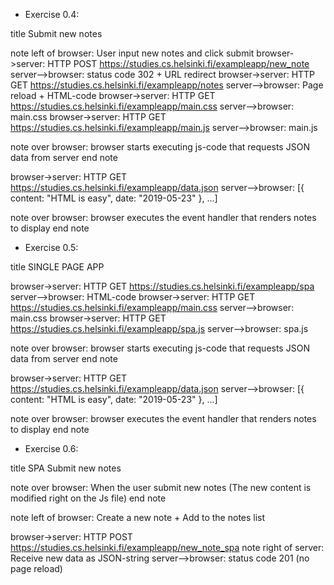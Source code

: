 - Exercise 0.4:

title Submit new notes

note left of browser: User input new notes and click submit
browser->server: HTTP POST https://studies.cs.helsinki.fi/exampleapp/new_note
server-->browser: status code 302 + URL redirect
browser->server: HTTP GET https://studies.cs.helsinki.fi/exampleapp/notes
server-->browser: Page reload + HTML-code
browser->server: HTTP GET https://studies.cs.helsinki.fi/exampleapp/main.css
server-->browser: main.css
browser->server: HTTP GET https://studies.cs.helsinki.fi/exampleapp/main.js
server-->browser: main.js

note over browser:
browser starts executing js-code
that requests JSON data from server 
end note

browser->server: HTTP GET https://studies.cs.helsinki.fi/exampleapp/data.json
server-->browser: [{ content: "HTML is easy", date: "2019-05-23" }, ...]

note over browser:
browser executes the event handler
that renders notes to display
end note

- Exercise 0.5:

title SINGLE PAGE APP

browser->server: HTTP GET https://studies.cs.helsinki.fi/exampleapp/spa
server-->browser: HTML-code
browser->server: HTTP GET https://studies.cs.helsinki.fi/exampleapp/main.css
server-->browser: main.css
browser->server: HTTP GET https://studies.cs.helsinki.fi/exampleapp/spa.js
server-->browser: spa.js

note over browser:
browser starts executing js-code
that requests JSON data from server 
end note

browser->server: HTTP GET https://studies.cs.helsinki.fi/exampleapp/data.json
server-->browser: [{ content: "HTML is easy", date: "2019-05-23" }, ...]

note over browser:
browser executes the event handler
that renders notes to display
end note

- Exercise 0.6:

title SPA Submit new notes

note over browser:
When the user submit new notes
(The new content is modified right on the Js file)
end note

note left of browser: Create a new note + Add to the notes list

browser->server: HTTP POST https://studies.cs.helsinki.fi/exampleapp/new_note_spa
note right of server: Receive new data as JSON-string
server-->browser: status code 201 (no page reload) 